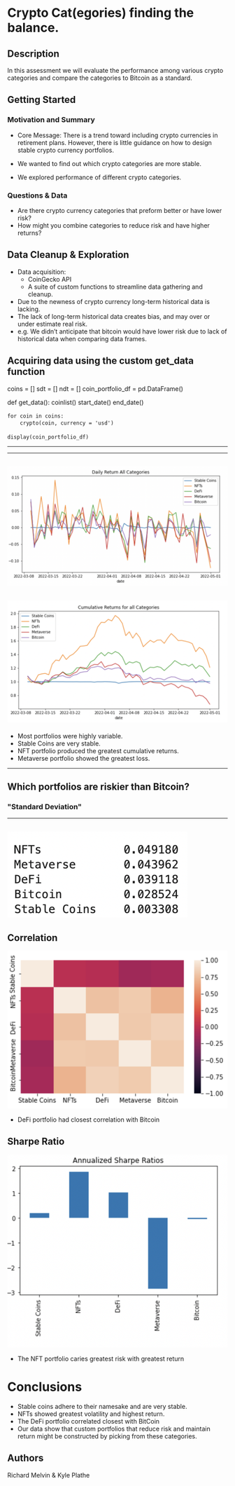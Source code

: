 # Crypto Cat(egories) finding the balance.


## Description

In this assessment we will evaluate the performance among various crypto categories and compare the categories to Bitcoin as a standard.

## Getting Started

### Motivation and Summary

* Core Message: 
There is a trend toward including crypto currencies in retirement plans.
However, there is little guidance on how to design stable crypto currency portfolios.

* We wanted to find out which crypto categories are more stable.

* We explored performance of different crypto categories.


### Questions & Data

* Are there crypto currency categories that preform better or have lower risk?
* How might you combine categories to reduce risk and have higher returns?

## Data Cleanup & Exploration

* Data acquisition:
    * CoinGecko API
    * A suite of custom functions to streamline data gathering and cleanup.
* Due to the newness of crypto currency long-term historical data is lacking.
* The lack of long-term historical data creates bias, and may over or under estimate real risk.
* e.g. We didn’t anticipate that bitcoin would have lower risk due to lack of historical data when comparing data frames.


## Acquiring data using the custom get_data function

coins = []
sdt = []
ndt = []
coin_portfolio_df = pd.DataFrame()

def get_data():
    coinlist()
    start_date()
    end_date()
    
    for coin in coins:
        crypto(coin, currency = 'usd')
        
    display(coin_portfolio_df)


---
---
![Daily Returns All Categories](images/Daily%20Return%20All%20Categories.png )
---
![Cumulative Returns for All Categories](images/Cumulative%20Returns%20for%20all%20Categories.png)
---
* Most portfolios were highly variable.
* Stable Coins are very stable.
* NFT portfolio produced the greatest cumulative returns.
* Metaverse portfolio showed the greatest loss.
---
## Which portfolios are riskier than Bitcoin?
### "Standard Deviation"
---
![Std Risk](images/Std%20Risk.png)
---
## Correlation
![Correlation](images/Correlation.png)
* DeFi portfolio had closest
correlation with Bitcoin

## Sharpe Ratio
![Sharpe Ratio](images/Sharpe%20Ratio.png)
* The NFT portfolio caries greatest
 risk with greatest return

# Conclusions
* Stable coins adhere to their namesake and are very stable.
* NFTs showed greatest volatility and highest return.
* The DeFi portfolio correlated closest with BitCoin
* Our data show that custom portfolios that reduce risk and maintain return might be constructed by picking from these categories.








## Authors

Richard Melvin &  Kyle Plathe
